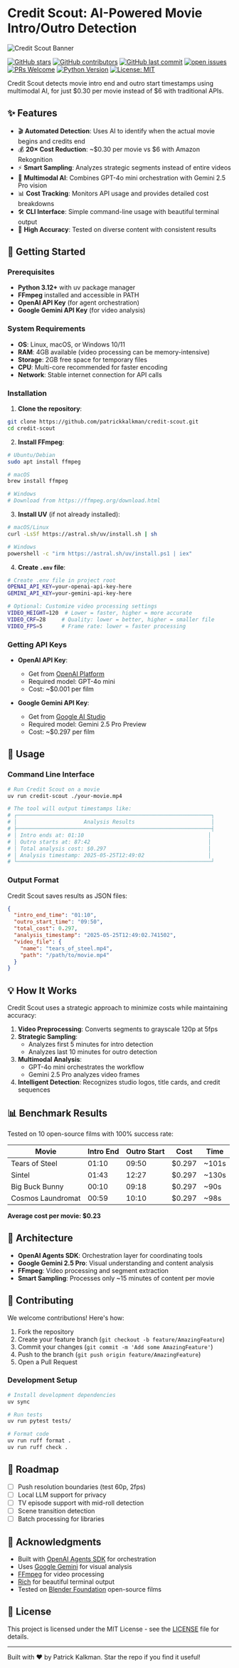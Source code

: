# Credit Scout: AI-Powered Movie Intro/Outro Detection

![Credit Scout Banner](./cover.jpg)

[![GitHub stars](https://img.shields.io/github/stars/patrickkalkman/credit-scout)](https://github.com/PatrickKalkman/credit-scout/stargazers)
[![GitHub contributors](https://img.shields.io/github/contributors/patrickkalkman/credit-scout)](https://github.com/PatrickKalkman/credit-scout/graphs/contributors)
[![GitHub last commit](https://img.shields.io/github/last-commit/patrickkalkman/credit-scout)](https://github.com/PatrickKalkman/credit-scout)
[![open issues](https://img.shields.io/github/issues/patrickkalkman/credit-scout)](https://github.com/PatrickKalkman/credit-scout/issues)
[![PRs Welcome](https://img.shields.io/badge/PRs-welcome-brightgreen.svg?style=flat-square)](https://makeapullrequest.com)
[![Python Version](https://img.shields.io/badge/python-3.12%2B-blue)](https://www.python.org/downloads/)
[![License: MIT](https://img.shields.io/badge/License-MIT-yellow.svg)](https://opensource.org/licenses/MIT)

Credit Scout detects movie intro end and outro start timestamps using multimodal AI, for just $0.30 per movie instead of $6 with traditional APIs.

## ✨ Features

- 🎬 **Automated Detection**: Uses AI to identify when the actual movie begins and credits end
- 💰 **20× Cost Reduction**: ~$0.30 per movie vs $6 with Amazon Rekognition
- ⚡ **Smart Sampling**: Analyzes strategic segments instead of entire videos
- 🤖 **Multimodal AI**: Combines GPT-4o mini orchestration with Gemini 2.5 Pro vision
- 📊 **Cost Tracking**: Monitors API usage and provides detailed cost breakdowns
- 🛠️ **CLI Interface**: Simple command-line usage with beautiful terminal output
- 🎯 **High Accuracy**: Tested on diverse content with consistent results

## 🚀 Getting Started

### Prerequisites

- **Python 3.12+** with uv package manager
- **FFmpeg** installed and accessible in PATH
- **OpenAI API Key** (for agent orchestration)
- **Google Gemini API Key** (for video analysis)

### System Requirements

- **OS**: Linux, macOS, or Windows 10/11
- **RAM**: 4GB available (video processing can be memory-intensive)
- **Storage**: 2GB free space for temporary files
- **CPU**: Multi-core recommended for faster encoding
- **Network**: Stable internet connection for API calls

### Installation

1. **Clone the repository**:
```bash
git clone https://github.com/patrickkalkman/credit-scout.git
cd credit-scout
```

2. **Install FFmpeg**:
```bash
# Ubuntu/Debian
sudo apt install ffmpeg

# macOS
brew install ffmpeg

# Windows
# Download from https://ffmpeg.org/download.html
```

3. **Install UV** (if not already installed):
```bash
# macOS/Linux
curl -LsSf https://astral.sh/uv/install.sh | sh

# Windows
powershell -c "irm https://astral.sh/uv/install.ps1 | iex"
```

4. **Create `.env` file**:
```bash
# Create .env file in project root
OPENAI_API_KEY=your-openai-api-key-here
GEMINI_API_KEY=your-gemini-api-key-here

# Optional: Customize video processing settings
VIDEO_HEIGHT=120  # Lower = faster, higher = more accurate
VIDEO_CRF=28     # Quality: lower = better, higher = smaller file
VIDEO_FPS=5      # Frame rate: lower = faster processing
```

### Getting API Keys

- **OpenAI API Key**: 
  - Get from [OpenAI Platform](https://platform.openai.com/api-keys)
  - Required model: GPT-4o mini
  - Cost: ~$0.001 per film

- **Google Gemini API Key**: 
  - Get from [Google AI Studio](https://aistudio.google.com/app/apikey)
  - Required model: Gemini 2.5 Pro Preview
  - Cost: ~$0.297 per film

## 🔧 Usage

### Command Line Interface

```bash
# Run Credit Scout on a movie
uv run credit-scout ./your-movie.mp4

# The tool will output timestamps like:
# ┌─────────────────────────────────────────────────────────────┐
# │                     Analysis Results                        │
# ├─────────────────────────────────────────────────────────────┤
# │ Intro ends at: 01:10                                       │
# │ Outro starts at: 87:42                                     │
# │ Total analysis cost: $0.297                                │
# │ Analysis timestamp: 2025-05-25T12:49:02                    │
# └─────────────────────────────────────────────────────────────┘
```

### Output Format

Credit Scout saves results as JSON files:

```json
{
  "intro_end_time": "01:10",
  "outro_start_time": "09:50",
  "total_cost": 0.297,
  "analysis_timestamp": "2025-05-25T12:49:02.741502",
  "video_file": {
    "name": "tears_of_steel.mp4",
    "path": "/path/to/movie.mp4"
  }
}
```

## 💡 How It Works

Credit Scout uses a strategic approach to minimize costs while maintaining accuracy:

1. **Video Preprocessing**: Converts segments to grayscale 120p at 5fps
2. **Strategic Sampling**: 
   - Analyzes first 5 minutes for intro detection
   - Analyzes last 10 minutes for outro detection
3. **Multimodal Analysis**: 
   - GPT-4o mini orchestrates the workflow
   - Gemini 2.5 Pro analyzes video frames
4. **Intelligent Detection**: Recognizes studio logos, title cards, and credit sequences

## 📊 Benchmark Results

Tested on 10 open-source films with 100% success rate:

| Movie | Intro End | Outro Start | Cost | Time |
|-------|-----------|-------------|------|------|
| Tears of Steel | 01:10 | 09:50 | $0.297 | ~101s |
| Sintel | 01:43 | 12:27 | $0.297 | ~130s |
| Big Buck Bunny | 00:10 | 09:18 | $0.297 | ~90s |
| Cosmos Laundromat | 00:59 | 10:10 | $0.297 | ~98s |

**Average cost per movie: $0.23**
## 🔌 Architecture

- **OpenAI Agents SDK**: Orchestration layer for coordinating tools
- **Google Gemini 2.5 Pro**: Visual understanding and content analysis
- **FFmpeg**: Video processing and segment extraction
- **Smart Sampling**: Processes only ~15 minutes of content per movie

## 🤝 Contributing

We welcome contributions! Here's how:

1. Fork the repository
2. Create your feature branch (`git checkout -b feature/AmazingFeature`)
3. Commit your changes (`git commit -m 'Add some AmazingFeature'`)
4. Push to the branch (`git push origin feature/AmazingFeature`)
5. Open a Pull Request

### Development Setup

```bash
# Install development dependencies
uv sync

# Run tests
uv run pytest tests/

# Format code
uv run ruff format .
uv run ruff check .
```

## 📝 Roadmap

- [ ] Push resolution boundaries (test 60p, 2fps)
- [ ] Local LLM support for privacy
- [ ] TV episode support with mid-roll detection
- [ ] Scene transition detection
- [ ] Batch processing for libraries

## 🙏 Acknowledgments

- Built with [OpenAI Agents SDK](https://github.com/openai/openai-python) for orchestration
- Uses [Google Gemini](https://ai.google.dev/) for visual analysis
- [FFmpeg](https://ffmpeg.org/) for video processing
- [Rich](https://github.com/Textualize/rich) for beautiful terminal output
- Tested on [Blender Foundation](https://studio.blender.org/) open-source films

## 📄 License

This project is licensed under the MIT License - see the [LICENSE](LICENSE) file for details.

---

Built with ❤️ by Patrick Kalkman. Star the repo if you find it useful!